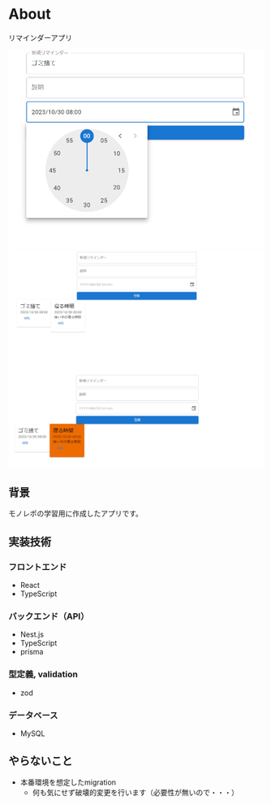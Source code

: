 # About

リマインダーアプリ

![リマインダーの登録画面](./docs/images/register.png)
![リマインダーリスト](./docs/images/reminderList.png)
![リマインド時刻になった時の表示](./docs/images/reminderList2.png)

## 背景

モノレポの学習用に作成したアプリです。

## 実装技術

### フロントエンド

- React
- TypeScript

### バックエンド（API）

- Nest.js
- TypeScript
- prisma

### 型定義, validation

- zod

### データベース

- MySQL

## やらないこと

- 本番環境を想定したmigration
  - 何も気にせず破壊的変更を行います（必要性が無いので・・・）
